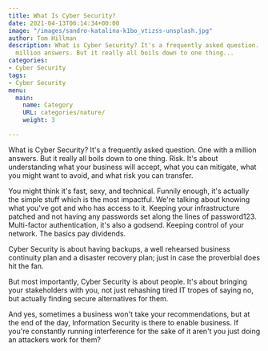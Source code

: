 ```yaml
---
title: What Is Cyber Security?
date: 2021-04-13T06:14:34+00:00
image: "/images/sandro-katalina-k1bo_vtizss-unsplash.jpg"
author: Tom Hillman
description: What is Cyber Security? It's a frequently asked question. One with a
  million answers. But it really all boils down to one thing...
categories:
- Cyber Security
tags:
- Cyber Security
menu:
  main:
    name: Category
    URL: categories/nature/
    weight: 3

---
```

What is Cyber Security? It's a frequently asked question. One with a million answers. But it really all boils down to one thing. Risk. It's about understanding what your business will accept, what you can mitigate, what you might want to avoid, and what risk you can transfer.

You might think it's fast, sexy, and technical. Funnily enough, it's actually the simple stuff which is the most impactful. We're talking about knowing what you've got and who has access to it. Keeping your infrastructure patched and not having any passwords set along the lines of password123. Multi-factor authentication, it's also a godsend. Keeping control of your network. The basics pay dividends.

Cyber Security is about having backups, a well rehearsed business continuity plan and a disaster recovery plan; just in case the proverbial does hit the fan.

But most importantly, Cyber Security is about people. It's about bringing your stakeholders with you, not just rehashing tired IT tropes of saying no, but actually finding secure alternatives for them.

And yes, sometimes a business won't take your recommendations, but at the end of the day, Information Security is there to enable business. If you're constantly running interference for the sake of it aren't you just doing an attackers work for them?